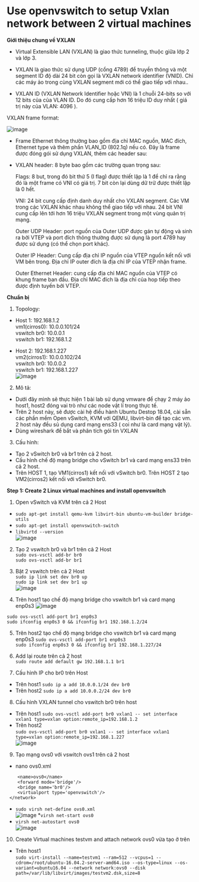 # Use openvswitch to setup Vxlan network between 2 virtual machines  

**Giới thiệu chung về VXLAN**  

* Virtual Extensible LAN (VXLAN) là giao thức tunneling, thuộc giữa lớp 2 và lớp 3.

* VXLAN là giao thức sử dụng UDP (cổng 4789) để truyền thông và một segment ID độ dài 24 bit còn gọi là VXLAN network identifier (VNID). Chỉ các máy ảo trong cùng VXLAN segment mới có thể giao tiếp với nhau..

* VXLAN ID (VXLAN Network Identifier hoặc VNI) là 1 chuỗi 24-bits so với 12 bits của của VLAN ID. Do đó cung cấp hơn 16 triệu ID duy nhất ( giá trị này của VLAN: 4096 ).

VXLAN frame format:

![image](https://user-images.githubusercontent.com/46991949/118907515-d8717f00-b949-11eb-9eb6-afcfbca57b33.png)

* Frame Ethernet thông thường bao gồm địa chỉ MAC nguồn, MAC đích, Ethernet type và thêm phần VLAN_ID (802.1q) nếu có. Đây là frame được đóng gói sử dụng VXLAN, thêm các header sau:

* VXLAN header: 8 byte bao gồm các trường quan trọng sau:

    Flags: 8 but, trong đó bit thứ 5 (I flag) được thiết lập là 1 để chỉ ra rằng đó là một frame có VNI có giá trị. 7 bit còn lại dùng dữ trữ được thiết lập là 0 hết.

    VNI: 24 bit cung cấp định danh duy nhất cho VXLAN segment. Các VM trong các VXLAN khác nhau không thể giao tiếp với nhau. 24 bit VNI cung cấp lên tới hơn 16 triệu VXLAN     segment trong một vùng quản trị mạng.

    Outer UDP Header: port nguồn của Outer UDP được gán tự động và sinh ra bởi VTEP và port đích thông thường được sử dụng là port 4789 hay được sử dụng (có thể chọn port khác).

    Outer IP Header: Cung cấp địa chỉ IP nguồn của VTEP nguồn kết nối với VM bên trong. Địa chỉ IP outer đích là địa chỉ IP của VTEP nhận frame.

    Outer Ethernet Header: cung cấp địa chỉ MAC nguồn của VTEP có khung frame ban đầu. Địa chỉ MAC đích là địa chỉ của hop tiếp theo được định tuyến bởi VTEP.  
    
**Chuẩn bị**  
1. Topology:  
* Host 1: 192.168.1.2  
    vm1(cirros0): 10.0.0.101/24  
    vswitch br0: 10.0.0.1  
    vswitch br1: 192.168.1.2    
    
* Host 2: 192.168.1.227  
    vm2(cirros1): 10.0.0.102/24  
    vswitch br0: 10.0.0.2  
    vswitch br1: 192.168.1.227    
![image](https://user-images.githubusercontent.com/46991949/118908940-7b2afd00-b94c-11eb-925b-6c9965664dde.png)

2. Mô tả:
* Dưới đây mình sẽ thực hiện 1 bài lab sử dụng vmware để chạy 2 máy ảo host1, host2 đóng vai trò như các node vật lí trong thực tế.
* Trên 2 host này, sẽ được cài hệ điều hành Ubuntu Destop 18.04, cài sẵn các phần mềm Open vSwitch, KVM với QEMU, libvirt-bin để tạo các vm. 2 host này đều sủ dụng card mạng ens33 ( coi như là card mạng vật lý).
* Dùng wireshark để bắt và phân tích gói tin VXLAN

3. Cấu hình:
* Tạo 2 vSwitch br0 và br1 trên cả 2 host.
* Cấu hình chế độ mạng bridge cho vSwitch br1 và card mạng ens33 trên cả 2 host.
* Trên HOST 1, tạo VM1(cirros1) kết nối với vSwitch br0. Trên HOST 2 tạo VM2(cirros2) kết nối với vSwitch br0.

**Step 1: Create 2 Linux virtual machines and install openvswitch**  

1. Open vSwitch và KVM trên cả 2 Host  
* ```sudo apt-get install qemu-kvm libvirt-bin ubuntu-vm-builder bridge-utils```  
* ```sudo apt-get install openvswitch-switch```  
* ```libvirtd --version```  
![image](https://user-images.githubusercontent.com/46991949/118910290-6c454a00-b94e-11eb-9f08-d89426584f46.png)  

2. Tạo 2 vswitch br0 và br1 trên cả 2 Host  
```sudo ovs-vsctl add-br br0```  
```sudo ovs-vsctl add-br br1```  

3. Bật 2 vswitch trên cả 2 Host  
```sudo ip link set dev br0 up```  
```sudo ip link set dev br1 up```  
![image](https://user-images.githubusercontent.com/46991949/118910589-ef66a000-b94e-11eb-870e-ed037da975c7.png)

4. Trên host1 tạo chế độ mạng bridge cho vswitch br1 và card mạng enp0s3 
![image](https://user-images.githubusercontent.com/46991949/118913933-9568d900-b954-11eb-80cd-700fd9276ba9.png)
 
```sudo ovs-vsctl add-port br1 enp0s3```  
```sudo ifconfig enp0s3 0 && ifconfig br1 192.168.1.2/24```

5. Trên host2 tạo chế độ mạng bridge cho vswitch br1 và card mạng enp0s3
```sudo ovs-vsctl add-port br1 enp0s3```   
```sudo ifconfig enp0s3 0 && ifconfig br1 192.168.1.227/24```  

6. Add lại route trên cả 2 host  
```sudo route add default gw 192.168.1.1 br1```  

7. Cấu hình IP cho br0 trên Host
* Trên host1
```sudo ip a add 10.0.0.1/24 dev br0```  
* Trên host2
```sudo ip a add 10.0.0.2/24 dev br0```  

8. Cấu hình VXLAN tunnel cho vswitch br0 trên host
* Trên host1
```sudo ovs-vsctl add-port br0 vxlan1 -- set interface vxlan1 type=vxlan option:remote_ip=192.168.1.2```  
* Trên host2  
```sudo ovs-vsctl add-port br0 vxlan1 -- set interface vxlan1 type=vxlan option:remote_ip=192.168.1.227```  
![image](https://user-images.githubusercontent.com/46991949/118945988-2e611980-b980-11eb-869a-2e5e6d67962a.png)

9. Tạo mạng ovs0 với vswitch ovs1 trên cả 2 host   
* nano ovs0.xml  
```<network>
 	<name>ovs0</name>
 	<forward mode='bridge'/>
 	<bridge name='br0'/>
 	<virtualport type='openvswitch'/>
 </network>
 ```  
* ```sudo virsh net-define ovs0.xml```    
![image](https://user-images.githubusercontent.com/46991949/118946656-cced7a80-b980-11eb-8cb8-9569a056d050.png)
*```virsh net-start ovs0```  
* ```virsh net-autostart ovs0```  
![image](https://user-images.githubusercontent.com/46991949/118946882-0625ea80-b981-11eb-9df2-5af325738d60.png)  

10. Create Virtual machines testvm and attach network ovs0 vừa tạo ở trên  
* Trên host1  
```sudo virt-install --name=testvm1 --ram=512 --vcpus=1 --cdrom=/root/ubuntu-16.04.2-server-amd64.iso --os-type=linux --os-variant=ubuntu16.04 --network network:ovs0 --disk path=/var/lib/libvirt/images/testvm2.dsk,size=8```  


 


